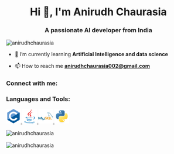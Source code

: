 <h1 align="center">Hi 👋, I'm Anirudh Chaurasia</h1>
<h3 align="center">A passionate AI developer from India</h3>

<p align="left"> <img src="https://komarev.com/ghpvc/?username=anirudhchaurasia&label=Profile%20views&color=0e75b6&style=flat" alt="anirudhchaurasia" /> </p>

- 🌱 I’m currently learning **Artificial Intelligence and data science**

- 📫 How to reach me **anirudhchaurasia002@gmail.com**

<h3 align="left">Connect with me:</h3>
<p align="left">
</p>

<h3 align="left">Languages and Tools:</h3>
<p align="left"> <a href="https://www.cprogramming.com/" target="_blank" rel="noreferrer"> <img src="https://raw.githubusercontent.com/devicons/devicon/master/icons/c/c-original.svg" alt="c" width="40" height="40"/> </a>  <a href="https://www.java.com" target="_blank" rel="noreferrer"> <img src="https://raw.githubusercontent.com/devicons/devicon/master/icons/java/java-original.svg" alt="java" width="40" height="40"/> </a> <a href="https://www.mysql.com/" target="_blank" rel="noreferrer"> <img src="https://raw.githubusercontent.com/devicons/devicon/master/icons/mysql/mysql-original-wordmark.svg" alt="mysql" width="40" height="40"/> </a> <a href="https://www.python.org" target="_blank" rel="noreferrer"> <img src="https://raw.githubusercontent.com/devicons/devicon/master/icons/python/python-original.svg" alt="python" width="40" height="40"/> </a> </p>

<p><img align="center" src="https://github-readme-stats.vercel.app/api/top-langs?username=anirudhchaurasia&show_icons=true&locale=en&layout=compact" alt="anirudhchaurasia" /></p>

<p><img align="center" src="https://github-readme-streak-stats.herokuapp.com/?user=anirudhchaurasia&" alt="anirudhchaurasia" /></p>

